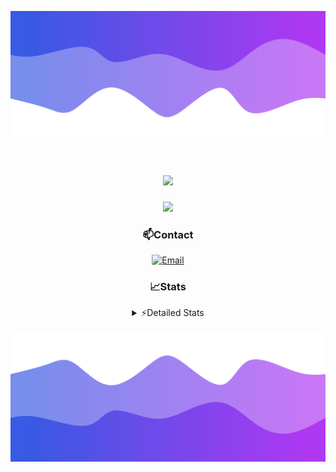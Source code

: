 ![Header](./header.png)
<div align="center">

<h1 align="center">
  <a href="https://git.io/typing-svg">
    <img src="https://readme-typing-svg.herokuapp.com/?lines=Hello,+There!+👋;This+is+chicho.;CEO+on+Hely+Development....;&center=true&size=25">
  </a>
</h1>
  
<p align="center">
  <img src="https://lanyard.cnrad.dev/api/852683595378196480" />
</p>

### 📫Contact
  [![Email](https://img.shields.io/badge/Email-gastondalla@gmail.com-04619f?style=for-the-badge&logo=gmail&logoColor=white)](mailto:gastondalla@gmail.com)
</br>  
### 📈Stats
<details>
    <summary> ⚡Detailed Stats</summary>
    <br/>

<!--START_SECTION:waka-->
![Code Time](http://img.shields.io/badge/Code%20Time-163%20hrs%2034%20mins-blue)

![Profile Views](http://img.shields.io/badge/Profile%20Views-2-blue)

**🐱 My GitHub Data** 

> 📦 37.6 kB Used in GitHub's Storage 
 > 
> 🏆 7 Contributions in the Year 2023
 > 
> 🚫 Not Opted to Hire
 > 
> 📜 6 Public Repositories 
 > 
> 🔑 9 Private Repositories 
 > 
**I'm a Night 🦉** 

```text
🌞 Morning                14 commits          █░░░░░░░░░░░░░░░░░░░░░░░░   04.26 % 
🌆 Daytime                49 commits          ████░░░░░░░░░░░░░░░░░░░░░   14.89 % 
🌃 Evening                153 commits         ████████████░░░░░░░░░░░░░   46.50 % 
🌙 Night                  113 commits         █████████░░░░░░░░░░░░░░░░   34.35 % 
```
📅 **I'm Most Productive on Tuesday** 

```text
Monday                   25 commits          ██░░░░░░░░░░░░░░░░░░░░░░░   07.60 % 
Tuesday                  65 commits          █████░░░░░░░░░░░░░░░░░░░░   19.76 % 
Wednesday                61 commits          █████░░░░░░░░░░░░░░░░░░░░   18.54 % 
Thursday                 35 commits          ███░░░░░░░░░░░░░░░░░░░░░░   10.64 % 
Friday                   43 commits          ███░░░░░░░░░░░░░░░░░░░░░░   13.07 % 
Saturday                 48 commits          ████░░░░░░░░░░░░░░░░░░░░░   14.59 % 
Sunday                   52 commits          ████░░░░░░░░░░░░░░░░░░░░░   15.81 % 
```


📊 **This Week I Spent My Time On** 

```text
🕑︎ Time Zone: America/Argentina/Buenos_Aires

💬 Programming Languages: 
C#                       5 hrs 12 mins       █████████░░░░░░░░░░░░░░░░   35.97 % 
Python                   4 hrs 50 mins       ████████░░░░░░░░░░░░░░░░░   33.53 % 
Other                    2 hrs 2 mins        ████░░░░░░░░░░░░░░░░░░░░░   14.15 % 
HTML                     1 hr 42 mins        ███░░░░░░░░░░░░░░░░░░░░░░   11.76 % 
Text                     24 mins             █░░░░░░░░░░░░░░░░░░░░░░░░   02.79 % 

🔥 Editors: 
VS Code                  7 hrs 15 mins       █████████████░░░░░░░░░░░░   50.22 % 
Visual Studio            7 hrs 11 mins       ████████████░░░░░░░░░░░░░   49.78 % 

🐱‍💻 Projects: 
Unknown Project          6 hrs 6 mins        ███████████░░░░░░░░░░░░░░   42.30 % 
Palometa                 5 hrs 44 mins       ██████████░░░░░░░░░░░░░░░   39.67 % 
Coder                    1 hr 8 mins         ██░░░░░░░░░░░░░░░░░░░░░░░   07.92 % 
StringExtractor          1 hr 6 mins         ██░░░░░░░░░░░░░░░░░░░░░░░   07.69 % 
String Extractor         20 mins             █░░░░░░░░░░░░░░░░░░░░░░░░   02.35 % 

💻 Operating System: 
Windows                  14 hrs 27 mins      █████████████████████████   100.00 % 
```

**I Mostly Code in JavaScript** 

```text
JavaScript               8 repos             █████████░░░░░░░░░░░░░░░░   36.36 % 
CSS                      3 repos             ███░░░░░░░░░░░░░░░░░░░░░░   13.64 % 
C#                       2 repos             ██░░░░░░░░░░░░░░░░░░░░░░░   09.09 % 
Python                   2 repos             ██░░░░░░░░░░░░░░░░░░░░░░░   09.09 % 
Batchfile                1 repo              █░░░░░░░░░░░░░░░░░░░░░░░░   04.55 % 
```




 Last Updated on 22/06/2023 13:14:45 UTC
<!--END_SECTION:waka-->
</details>

![Footer](./footer.png)
